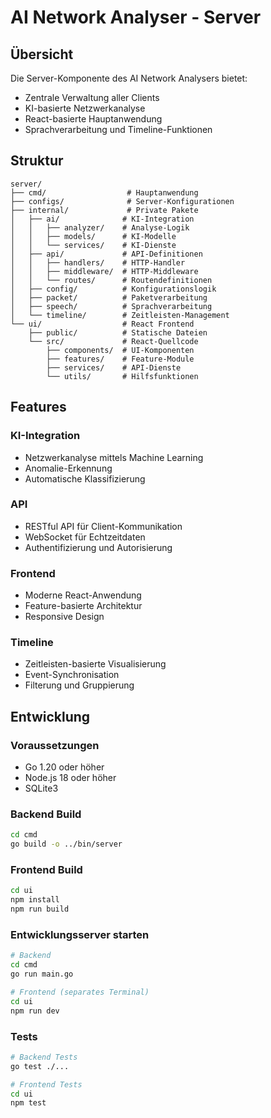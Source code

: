 # AI Network Analyser - Server

## Übersicht

Die Server-Komponente des AI Network Analysers bietet:
- Zentrale Verwaltung aller Clients
- KI-basierte Netzwerkanalyse
- React-basierte Hauptanwendung
- Sprachverarbeitung und Timeline-Funktionen

## Struktur

```
server/
├── cmd/                  # Hauptanwendung
├── configs/              # Server-Konfigurationen
├── internal/             # Private Pakete
│   ├── ai/              # KI-Integration
│   │   ├── analyzer/    # Analyse-Logik
│   │   ├── models/      # KI-Modelle
│   │   └── services/    # KI-Dienste
│   ├── api/             # API-Definitionen
│   │   ├── handlers/    # HTTP-Handler
│   │   ├── middleware/  # HTTP-Middleware
│   │   └── routes/      # Routendefinitionen
│   ├── config/          # Konfigurationslogik
│   ├── packet/          # Paketverarbeitung
│   ├── speech/          # Sprachverarbeitung
│   └── timeline/        # Zeitleisten-Management
└── ui/                  # React Frontend
    ├── public/          # Statische Dateien
    └── src/             # React-Quellcode
        ├── components/  # UI-Komponenten
        ├── features/    # Feature-Module
        ├── services/    # API-Dienste
        └── utils/       # Hilfsfunktionen
```

## Features

### KI-Integration
- Netzwerkanalyse mittels Machine Learning
- Anomalie-Erkennung
- Automatische Klassifizierung

### API
- RESTful API für Client-Kommunikation
- WebSocket für Echtzeitdaten
- Authentifizierung und Autorisierung

### Frontend
- Moderne React-Anwendung
- Feature-basierte Architektur
- Responsive Design

### Timeline
- Zeitleisten-basierte Visualisierung
- Event-Synchronisation
- Filterung und Gruppierung

## Entwicklung

### Voraussetzungen
- Go 1.20 oder höher
- Node.js 18 oder höher
- SQLite3

### Backend Build
```bash
cd cmd
go build -o ../bin/server
```

### Frontend Build
```bash
cd ui
npm install
npm run build
```

### Entwicklungsserver starten
```bash
# Backend
cd cmd
go run main.go

# Frontend (separates Terminal)
cd ui
npm run dev
```

### Tests
```bash
# Backend Tests
go test ./...

# Frontend Tests
cd ui
npm test
``` 